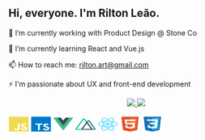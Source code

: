 ## Hi, everyone. I'm Rilton Leão.

🔭 I’m currently working with Product Design @ Stone Co

🌱 I’m currently learning React and Vue.js

📫 How to reach me: rilton.art@gmail.com

⚡ I'm passionate about UX and front-end development

<div align="center">
  <a href="https://github.com/riltonjunior">
  <img height="180em" src="https://github-readme-stats.vercel.app/api?username=riltonjunior&show_icons=true&theme=dracula&include_all_commits=true&count_private=true"/>
  <img height="180em" src="https://github-readme-stats.vercel.app/api/top-langs/?username=riltonjunior&layout=compact&langs_count=7&theme=dracula"/>
</div>
<div style="display: inline-block"><br>
  <img align="center" alt="Rilton-Js" height="30" width="40" src="https://raw.githubusercontent.com/devicons/devicon/master/icons/javascript/javascript-plain.svg">
  <img align="center" alt="Rilton-Ts" height="30" width="40" src="https://raw.githubusercontent.com/devicons/devicon/master/icons/typescript/typescript-plain.svg">
  <img align="center" alt="Rilton-Vuejs" height="30" width="40" src="https://raw.githubusercontent.com/devicons/devicon/master/icons/vuejs/vuejs-original.svg">
  <img align="center" alt="Rilton-Nuxt" height="30" width="40" src="https://raw.githubusercontent.com/devicons/devicon/master/icons/nuxtjs/nuxtjs-original.svg">
  <img align="center" alt="Rilton-React" height="30" width="40" src="https://raw.githubusercontent.com/devicons/devicon/master/icons/react/react-original.svg">
  <img align="center" alt="Rilton-HTML" height="30" width="40" src="https://raw.githubusercontent.com/devicons/devicon/master/icons/html5/html5-original.svg">
  <img align="center" alt="Rilton-CSS" height="30" width="40" src="https://raw.githubusercontent.com/devicons/devicon/master/icons/css3/css3-original.svg">
</div>

